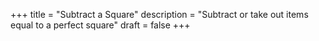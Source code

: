 +++
title = "Subtract a Square"
description = "Subtract or take out items equal to a perfect square"
draft = false
+++